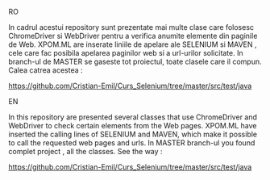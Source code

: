 RO

In cadrul acestui repository sunt prezentate mai multe clase care folosesc ChromeDriver si WebDriver pentru a verifica anumite elemente din paginile de Web.
XPOM.ML are inserate liniile de apelare ale SELENIUM si MAVEN , cele care fac posibila apelarea paginilor web si a url-urilor solicitate. 
In branch-ul de MASTER se gaseste tot proiectul, toate clasele care il compun. Calea catrea acestea :

https://github.com/Cristian-Emil/Curs_Selenium/tree/master/src/test/java




EN

In this repository are presented several classes that use ChromeDriver and WebDriver to check certain elements from the Web pages.
XPOM.ML have inserted the calling lines of SELENIUM and MAVEN, which make it possible to call the requested web pages and urls.
In MASTER branch-ul you found complet project , all the classes. See the way :

https://github.com/Cristian-Emil/Curs_Selenium/tree/master/src/test/java
